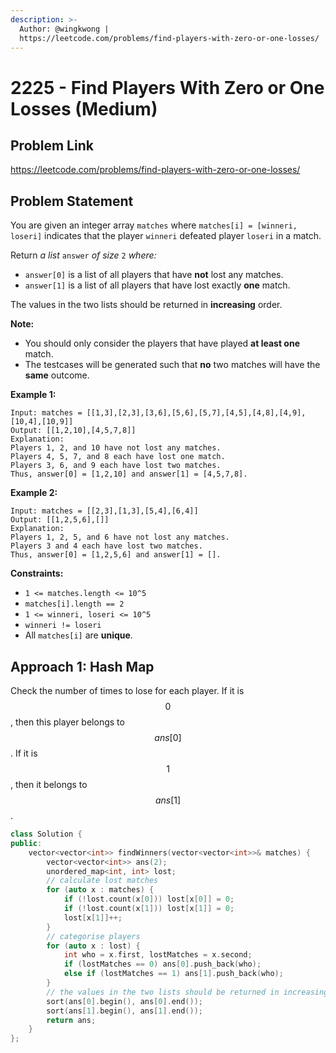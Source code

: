 ```yaml
---
description: >-
  Author: @wingkwong |
  https://leetcode.com/problems/find-players-with-zero-or-one-losses/
---
```


# 2225 - Find Players With Zero or One Losses (Medium)

## Problem Link

https://leetcode.com/problems/find-players-with-zero-or-one-losses/

## Problem Statement

You are given an integer array `matches` where `matches[i] = [winneri, loseri]` indicates that the player `winneri` defeated player `loseri` in a match.

Return _a list_ `answer` _of size_ `2` _where:_

* `answer[0]` is a list of all players that have **not** lost any matches.
* `answer[1]` is a list of all players that have lost exactly **one** match.

The values in the two lists should be returned in **increasing** order.

**Note:**

* You should only consider the players that have played **at least one** match.
* The testcases will be generated such that **no** two matches will have the **same** outcome.

**Example 1:**

```
Input: matches = [[1,3],[2,3],[3,6],[5,6],[5,7],[4,5],[4,8],[4,9],[10,4],[10,9]]
Output: [[1,2,10],[4,5,7,8]]
Explanation:
Players 1, 2, and 10 have not lost any matches.
Players 4, 5, 7, and 8 each have lost one match.
Players 3, 6, and 9 each have lost two matches.
Thus, answer[0] = [1,2,10] and answer[1] = [4,5,7,8].
```

**Example 2:**

```
Input: matches = [[2,3],[1,3],[5,4],[6,4]]
Output: [[1,2,5,6],[]]
Explanation:
Players 1, 2, 5, and 6 have not lost any matches.
Players 3 and 4 each have lost two matches.
Thus, answer[0] = [1,2,5,6] and answer[1] = [].
```

**Constraints:**

* `1 <= matches.length <= 10^5`
* `matches[i].length == 2`
* `1 <= winneri, loseri <= 10^5`
* `winneri != loseri`
* All `matches[i]` are **unique**.

## Approach 1: Hash Map

Check the number of times to lose for each player. If it is $$0$$, then this player belongs to $$ans[0]$$. If it is $$1$$, then it belongs to $$ans[1]$$.

<SolutionAuthor name="@wingkwong"/>

```cpp
class Solution {
public:
    vector<vector<int>> findWinners(vector<vector<int>>& matches) {
        vector<vector<int>> ans(2);
        unordered_map<int, int> lost;
        // calculate lost matches
        for (auto x : matches) {
            if (!lost.count(x[0])) lost[x[0]] = 0;
            if (!lost.count(x[1])) lost[x[1]] = 0;
            lost[x[1]]++;
        }
        // categorise players
        for (auto x : lost) {
            int who = x.first, lostMatches = x.second;
            if (lostMatches == 0) ans[0].push_back(who);
            else if (lostMatches == 1) ans[1].push_back(who);
        }
        // the values in the two lists should be returned in increasing order 
        sort(ans[0].begin(), ans[0].end());
        sort(ans[1].begin(), ans[1].end());
        return ans;
    }
};
```

